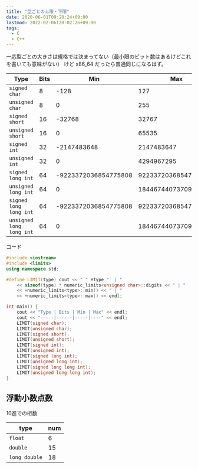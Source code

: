 ```yaml
---
title: "型ごとの上限・下限"
date: 2020-06-01T09:20:24+09:00
lastmod: 2022-02-06T20:02:26+09:00
tags:
  - C
  - C++
---
```


一応型ごとの大きさは規格では決まってない（最小限のビット数はあるけどこれを書いても意味がない）
けど x86\_64 だったら普通同じになるはず。

Type | Bits | Min | Max
-----|------|-----|----
`signed char` | 8 | -128 | 127
`unsigned char` | 8 | 0 | 255
`signed short` | 16 | -32768 | 32767
`unsigned short` | 16 | 0 | 65535
`signed int` | 32 | -2147483648 | 2147483647
`unsigned int` | 32 | 0 | 4294967295
`signed long int` | 64 | -9223372036854775808 | 9223372036854775807
`unsigned long int` | 64 | 0 | 18446744073709551615
`signed long long int` | 64 | -9223372036854775808 | 9223372036854775807
`unsigned long long int` | 64 | 0 | 18446744073709551615

コード
```c++
#include <iostream>
#include <limits>
using namespace std;

#define LIMIT(type) cout << "`" #type "` | "                            \
    << sizeof(type) * numeric_limits<unsigned char>::digits << " | "    \
    << +numeric_limits<type>::min() << " | "                            \
    << +numeric_limits<type>::max() << endl;

int main() {
    cout << "Type | Bits | Min | Max" << endl;
    cout << "-----|------|-----|----" << endl;
    LIMIT(signed char);
    LIMIT(unsigned char);
    LIMIT(signed short);
    LIMIT(unsigned short);
    LIMIT(signed int);
    LIMIT(unsigned int);
    LIMIT(signed long int);
    LIMIT(unsigned long int);
    LIMIT(signed long long int);
    LIMIT(unsigned long long int);
}
```

## 浮動小数点数

10進での桁数

type | num
-----|----
`float` | 6
`double` | 15
`long double` | 18

